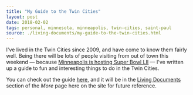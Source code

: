 ```yaml
---
title: "My Guide to the Twin Cities"
layout: post
date: 2018-02-02
tags: personal, minnesota, minneapolis, twin-cities, saint-paul
source: ./living-documents/my-guide-to-the-twin-cities.html
---
```


I've lived in the Twin Cities since 2009, and have come to know them fairly well. Being there will be lots of people visiting from out of town this weekend — because [Minneapolis is hosting Super Bowl LII](https://www.nfl.com/super-bowl) — I've written up a guide to fun and interesting things to do in the Twin Cities.

You can check out the guide [here](/living-documents/my-guide-to-the-twin-cities.html), and it will be in the [Living Documents](/more.html#living-documents) section of the *More* page here on the site for future reference.

